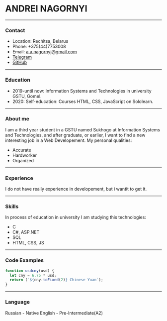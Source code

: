 # ANDREI NAGORNYI #
***
### Contact ###
* Location: Rechitsa, Belarus
* Phone: +375(44)7753008
* Email: <a.a.nagornyj@gmail.com>
* [Telegram](https://t.me/alekseevitch)
* [GitHub](https://github.com/alekseevitch)

---
### Education ###
* 2019-until now: Information Systems and Technologies in university GSTU, Gomel.
* 2020: Self-education: Courses HTML, CSS, JavaScript on Sololearn.

---
### About me ###
I am a third year student in a GSTU named Sukhogo at Information Systems and Technologies, and after graduate, 
or earlier, I want to find a new interesting job in a Web Developement. 
My personal qualities:
* Accurate
* Hardworker
* Organized

---
### Experience ###
I do not have really experience in developement, but i wantit to get it.  

---
### Skills ###
In process of education in university I am studying this technologies:
* C
* C#, ASP.NET
* SQL
* HTML, CSS, JS

---
### Code Examples ###

```javascript
function usdcny(usd) {
  let cny = 6.75 * usd;
  return (`${cny.toFixed(2)} Chinese Yuan`);
}
```
---
### Language ###
Russian - Native
English - Pre-Intermediate(A2)